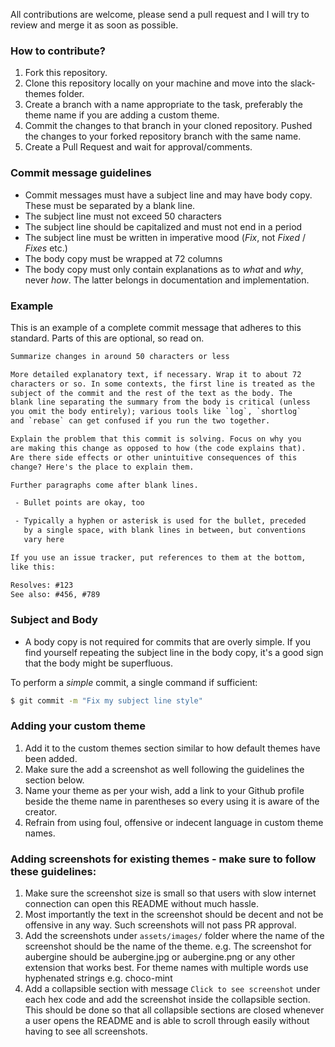 
All contributions are welcome, please send a pull request and I will try to review and merge it as soon as possible.

### How to contribute?

1. Fork this repository.
2. Clone this repository locally on your machine and move into the slack-themes folder.
4. Create a branch with a name appropriate to the task, preferably the theme name if you are adding a custom theme.
6. Commit the changes to that branch in your cloned repository. Pushed the changes to your forked repository branch with the same name.
7. Create a Pull Request and wait for approval/comments.


### Commit message guidelines

- Commit messages must have a subject line and may have body copy. These must be separated by a blank line.
- The subject line must not exceed 50 characters
- The subject line should be capitalized and must not end in a period
- The subject line must be written in imperative mood (*Fix*, not *Fixed* / *Fixes* etc.)
- The body copy must be wrapped at 72 columns
- The body copy must only contain explanations as to *what* and *why*, never *how*. The latter belongs in documentation and implementation.

### Example

This is an example of a complete commit message that adheres to this standard. Parts of this are optional, so read on.

```txt
Summarize changes in around 50 characters or less

More detailed explanatory text, if necessary. Wrap it to about 72
characters or so. In some contexts, the first line is treated as the
subject of the commit and the rest of the text as the body. The
blank line separating the summary from the body is critical (unless
you omit the body entirely); various tools like `log`, `shortlog`
and `rebase` can get confused if you run the two together.

Explain the problem that this commit is solving. Focus on why you
are making this change as opposed to how (the code explains that).
Are there side effects or other unintuitive consequences of this
change? Here's the place to explain them.

Further paragraphs come after blank lines.

 - Bullet points are okay, too

 - Typically a hyphen or asterisk is used for the bullet, preceded
   by a single space, with blank lines in between, but conventions
   vary here

If you use an issue tracker, put references to them at the bottom,
like this:

Resolves: #123
See also: #456, #789
```

### Subject and Body

- A body copy is not required for commits that are overly simple. If you find yourself repeating the subject line in the body copy, it's a good sign that the body might be superfluous.

To perform a *simple* commit, a single command if sufficient:

```sh
$ git commit -m "Fix my subject line style"
```

### Adding your custom theme

1. Add it to the custom themes section similar to how default themes have been added.
2. Make sure the add a screenshot as well following the guidelines the section below.
3. Name your theme as per your wish, add a link to your Github profile beside the theme name in parentheses so every using it is aware of the creator.
4. Refrain from using foul, offensive or indecent language in custom theme names.

### Adding screenshots for existing themes - make sure to follow these guidelines:

1. Make sure the screenshot size is small so that users with slow internet connection can open this README without much hassle.
2. Most importantly the text in the screenshot should be decent and not be offensive in any way. Such screenshots will not pass PR approval.
3. Add the screenshots under `assets/images/` folder where the name of the screenshot should be the name of the theme. e.g. The screenshot for aubergine should be aubergine.jpg or aubergine.png or any other extension that works best. For theme names with multiple words use hyphenated strings e.g. choco-mint
4. Add a collapsible section with message `Click to see screenshot` under each hex code and add the screenshot inside the collapsible section. This should be done so that all collapsible sections are closed whenever a user opens the README and is able to scroll through easily without having to see all screenshots.
